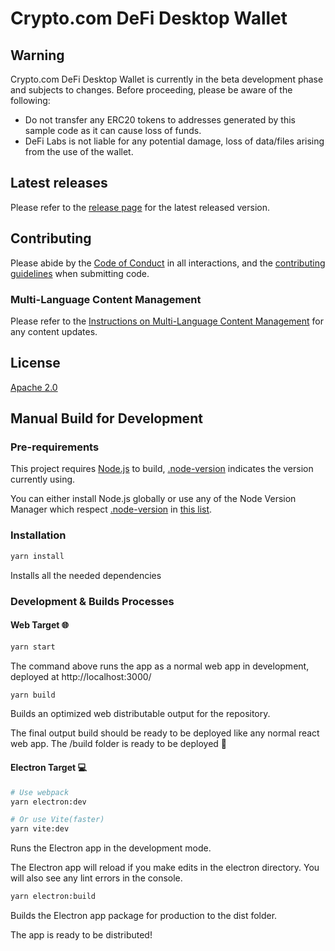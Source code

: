 # Crypto.com DeFi Desktop Wallet

## Warning
Crypto.com DeFi Desktop Wallet is currently in the beta development phase and subjects to changes. Before proceeding, please be aware of the following:

- Do not transfer any ERC20 tokens to addresses generated by this sample code as it can cause loss of funds.
- DeFi Labs is not liable for any potential damage, loss of data/files arising from the use of the wallet.

## Latest releases

Please refer to the [release page](https://github.com/crypto-com/chain-desktop-wallet/releases) for the latest released version.

## Contributing
Please abide by the [Code of Conduct](./CODE_OF_CONDUCT.md) in all interactions, and the [contributing guidelines](./CONTRIBUTING.md) when submitting code.

### Multi-Language Content Management
Please refer to the [Instructions on Multi-Language Content Management](./CONTENT_MANAGEMENT.md) for any content updates. 

## License
[Apache 2.0](./LICENSE)

## Manual Build for Development

### Pre-requirements

This project requires [Node.js](https://nodejs.org/) to build, [.node-version](./.node-version) indicates the version currently using. 

You can either install Node.js globally or use any of the Node Version Manager which respect [.node-version](./.node-version) in [this list](https://github.com/shadowspawn/node-version-usage).

### Installation

```sh
yarn install
```
Installs all the needed dependencies

### Development & Builds Processes

#### Web Target 🌐

```sh
yarn start
```
The command above runs the app as a normal web app in development, deployed at http://localhost:3000/

```sh
yarn build
```
Builds an optimized web distributable output for the repository.

The final output build should be ready to be deployed like any normal react web app. The /build folder is ready to be deployed 🚀


#### Electron Target 💻

```sh
# Use webpack
yarn electron:dev

# Or use Vite(faster)
yarn vite:dev
```
Runs the Electron app in the development mode.

The Electron app will reload if you make edits in the electron directory.
You will also see any lint errors in the console.


```sh
yarn electron:build
```
Builds the Electron app package for production to the dist folder.

The app is ready to be distributed!
